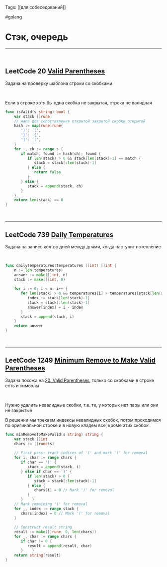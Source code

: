 Tags: [[для собеседований]]

#golang 



# Стэк, очередь
---
&emsp;

## **LeetCode 20** [Valid Parentheses](https://leetcode.com/problems/valid-parentheses/)


Задача на проверку шаблона строки со скобками

&emsp;

Если в строке хотя бы одна скобка не закрытая, строка не валидная

```go
func isValid(s string) bool {  
    var stack []rune  
    // мапа для сопоставления открытой закрытой скобки открытой
    hash := map[rune]rune{  
       ')': '(',  
       '}': '{',  
       ']': '[',  
    }  
    for _, ch := range s {  
       if match, found := hash[ch]; found {  
          if len(stack) > 0 && stack[len(stack)-1] == match {  
             stack = stack[:len(stack)-1]  
          } else {  
             return false  
          }  
       } else {  
          stack = append(stack, ch)  
       }    
    }    
    return len(stack) == 0  
}
```


&emsp;

---
## **LeetCode 739** [Daily Temperatures](https://leetcode.com/problems/daily-temperatures/)


Задача на запись кол-во дней между днями, когда наступит потепление

&emsp;

```go
func dailyTemperatures(temperatures []int) []int {  
    n := len(temperatures)  
    answer := make([]int, n)  
    stack := make([]int, 0)  
  
    for i := 0; i < n; i++ {  
       for len(stack) > 0 && temperatures[i] > temperatures[stack[len(stack)-1]] {  
          index := stack[len(stack)-1]  
          stack = stack[:len(stack)-1]  
          answer[index] = i - index  
       }  
       stack = append(stack, i)  
    }  
    return answer  
}
```


&emsp;

---
## LeetCode 1249 [Minimum Remove to Make Valid Parentheses](https://leetcode.com/problems/minimum-remove-to-make-valid-parentheses/)


Задача похожа на [20. Valid Parentheses](https://leetcode.com/problems/valid-parentheses/), только со скобками в строке есть и символы

&emsp;

Нужно удалить невалидные скобки, т.е. те, у которых нет пары или они не закрытые

В решении мы трекаем индексы невалидных скобок, потом проходимся по оригинальной строке и в новую кладем все, кроме этих скобок

```go
func minRemoveToMakeValid(s string) string {  
    var stack []int  
    chars := []rune(s)  
  
    // First pass: track indices of '(' and mark ')' for removal  
    for i, char := range chars {  
       if char == '(' {  
          stack = append(stack, i)  
       } else if char == ')' {  
          if len(stack) > 0 {  
             stack = stack[:len(stack)-1]  
          } else {  
             chars[i] = 0 // Mark ')' for removal  
          }  
       }    }  
    // Mark remaining '(' for removal  
    for _, index := range stack {  
       chars[index] = 0 // Mark '(' for removal  
    }  
  
    // Construct result string  
    result := make([]rune, 0, len(chars))  
    for _, char := range chars {  
       if char != 0 {  
          result = append(result, char)  
       }    }  
    return string(result)  
}
```


